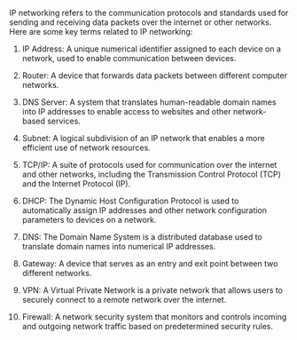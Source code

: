 IP networking refers to the communication protocols and standards used for sending and receiving data packets over the internet or other networks. Here are some key terms related to IP networking:

1. IP Address: A unique numerical identifier assigned to each device on a network, used to enable communication between devices.

2. Router: A device that forwards data packets between different computer networks.

3. DNS Server: A system that translates human-readable domain names into IP addresses to enable access to websites and other network-based services.

4. Subnet: A logical subdivision of an IP network that enables a more efficient use of network resources.

5. TCP/IP: A suite of protocols used for communication over the internet and other networks, including the Transmission Control Protocol (TCP) and the Internet Protocol (IP).

6. DHCP: The Dynamic Host Configuration Protocol is used to automatically assign IP addresses and other network configuration parameters to devices on a network.

7. DNS: The Domain Name System is a distributed database used to translate domain names into numerical IP addresses.

8. Gateway: A device that serves as an entry and exit point between two different networks.

9. VPN: A Virtual Private Network is a private network that allows users to securely connect to a remote network over the internet.

10. Firewall: A network security system that monitors and controls incoming and outgoing network traffic based on predetermined security rules.
